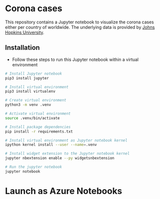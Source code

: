 # Corona cases
This repository contains a Jupyter notebook to visualize the corona cases either per country of worldwide. The underlying data is provided by [Johns Hopkins University](https://github.com/CSSEGISandData/COVID-19/). 

## Installation
- Follow these steps to run this Jupyter notebook within a virtual environment

```bash
# Install Jupyter notebook
pip3 install jupyter

# Install virtual environment
pip3 install virtualenv

# Create virtual environment
python3 -m venv .venv

# Activate virtual environment
source .venv/bin/activate

# Install package dependencies
pip install -r requirements.txt

# Install virtual environment as Jupyter notebook kernel
ipython kernel install --user --name=.venv

# Install widget extension to the Jupyter notebook kernel
jupyter nbextension enable --py widgetsnbextension

# Run the jupyter notebook
jupyter notebook
```

# Launch as Azure Notebooks